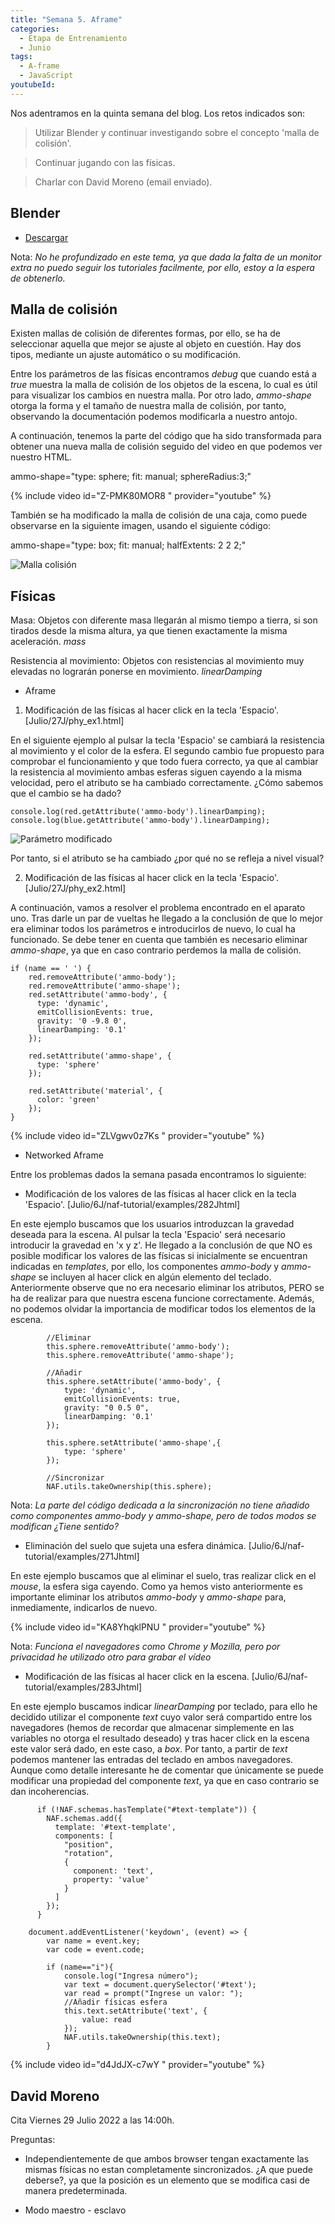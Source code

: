 ```yaml
---
title: "Semana 5. Aframe"
categories:
  - Etapa de Entrenamiento
  - Junio
tags:
  - A-frame
  - JavaScript
youtubeId: 
---
```



Nos adentramos en la quinta semana del blog. Los retos indicados son:

> Utilizar Blender y continuar investigando sobre el concepto 'malla de colisión'.

> Continuar jugando con las físicas. 

> Charlar con David Moreno (email enviado).


## **Blender**

* [Descargar](https://www.blender.org/)

Nota: *No he profundizado en este tema, ya que dada la falta de un monitor extra no puedo seguir los tutoriales facilmente, por ello, estoy a la espera de obtenerlo.*

## **Malla de colisión**

Existen mallas de colisión de diferentes formas, por ello, se ha de seleccionar aquella que mejor se ajuste al objeto en cuestión. Hay dos tipos, mediante un ajuste automático o su modificación. 

Entre los parámetros de las físicas encontramos *debug* que cuando está a *true* muestra la malla de colisión de los objetos de la escena, lo cual es útil para visualizar los cambios en nuestra malla. Por otro lado, *ammo-shape* otorga la forma y el tamaño de nuestra malla de colisión, por tanto, observando la documentación podemos modificarla a nuestro antojo. 

A continuación, tenemos la parte del código que ha sido transformada para obtener una nueva malla de colisión seguido del video en que podemos ver nuestro HTML.

  
  ammo-shape="type: sphere; fit: manual; sphereRadius:3;"
  

{% include video id="Z-PMK80MOR8 " provider="youtube" %}

También se ha modificado la malla de colisión de una caja, como puede observarse en la siguiente imagen, usando el siguiente código:

  
  ammo-shape="type: box; fit: manual; halfExtents: 2 2 2;"
  

![Malla colisión](https://raw.githubusercontent.com/RoboticsLabURJC/2022-tfg-ana-villanueva/main/otros/27J/cap1.png)

## **Físicas**

Masa: Objetos con diferente masa llegarán al mismo tiempo a tierra, si son tirados desde la misma altura, ya que tienen exactamente la misma aceleración. *mass*

Resistencia al movimiento: Objetos con resistencias al movimiento muy elevadas no lograrán ponerse en movimiento. *linearDamping*

* Aframe 

1. Modificación de las físicas al hacer click en la tecla 'Espacio'. [Julio/27J/phy_ex1.html]

En el siguiente ejemplo al pulsar la tecla 'Espacio' se cambiará la resistencia al movimiento y el color de la esfera. El segundo cambio fue propuesto para comprobar el funcionamiento y que todo fuera correcto, ya que al cambiar la resistencia al movimiento ambas esferas siguen cayendo a la misma velocidad, pero el atributo se ha cambiado correctamente. ¿Cómo sabemos que el cambio se ha dado? 

  
    console.log(red.getAttribute('ammo-body').linearDamping);
    console.log(blue.getAttribute('ammo-body').linearDamping);
  

![Parámetro modificado](https://raw.githubusercontent.com/RoboticsLabURJC/2022-tfg-ana-villanueva/main/otros/27J/cap2.png)

Por tanto, si el atributo se ha cambiado ¿por qué no se refleja a nivel visual?

2. Modificación de las físicas al hacer click en la tecla 'Espacio'. [Julio/27J/phy_ex2.html]

A continuación, vamos a resolver el problema encontrado en el aparato uno. Tras darle un par de vueltas he llegado a la conclusión de que lo mejor era eliminar todos los parámetros e introducirlos de nuevo, lo cual ha funcionado. Se debe tener en cuenta que también es necesario eliminar *ammo-shape*, ya que en caso contrario perdemos la malla de colisión. 

  
    if (name == ' ') {
        red.removeAttribute('ammo-body');
        red.removeAttribute('ammo-shape');
        red.setAttribute('ammo-body', {
          type: 'dynamic',
          emitCollisionEvents: true,
          gravity: '0 -9.8 0',
          linearDamping: '0.1'
        });

        red.setAttribute('ammo-shape', {
          type: 'sphere'
        });

        red.setAttribute('material', {
          color: 'green'
        });
    }
  

{% include video id="ZLVgwv0z7Ks " provider="youtube" %}


* Networked Aframe

Entre los problemas dados la semana pasada encontramos lo siguiente:

- Modificación de los valores de las físicas al hacer click en la tecla 'Espacio'. [Julio/6J/naf-tutorial/examples/282Jhtml] 

En este ejemplo buscamos que los usuarios introduzcan la gravedad deseada para la escena. Al pulsar la tecla 'Espacio' será necesario introducir la gravedad en 'x y z'. He llegado a la conclusión de que NO es posible modificar los valores de las físicas si inicialmente se encuentran indicadas en *templates*, por ello, los componentes *ammo-body* y *ammo-shape* se incluyen al hacer click en algún elemento del teclado. Anteriormente observe que no era necesario eliminar los atributos, PERO se ha de realizar para que nuestra escena funcione correctamente. Además, no podemos olvidar la importancia de modificar todos los elementos de la escena. 

            //Eliminar
            this.sphere.removeAttribute('ammo-body');
            this.sphere.removeAttribute('ammo-shape');

            //Añadir 
            this.sphere.setAttribute('ammo-body', {
                type: 'dynamic',
                emitCollisionEvents: true,
                gravity: "0 0.5 0",
                linearDamping: '0.1'
            });

            this.sphere.setAttribute('ammo-shape',{
                type: 'sphere'
            });

            //Sincronizar
            NAF.utils.takeOwnership(this.sphere);

Nota: *La parte del código dedicada a la sincronización no tiene añadido como componentes ammo-body y ammo-shape, pero de todos modos se modifican ¿Tiene sentido?*

- Eliminación del suelo que sujeta una esfera dinámica. [Julio/6J/naf-tutorial/examples/271Jhtml]

En este ejemplo buscamos que al eliminar el suelo, tras realizar click en el *mouse*, la esfera siga cayendo. Como ya hemos visto anteriormente es importante eliminar los atributos *ammo-body* y *ammo-shape* para, inmediamente, indicarlos de nuevo. 

{% include video id="KA8YhqklPNU " provider="youtube" %}
 
Nota: *Funciona el navegadores como Chrome y Mozilla, pero por privacidad he utilizado otro para grabar el vídeo*

- Modificación de las físicas al hacer click en la escena. [Julio/6J/naf-tutorial/examples/283Jhtml] 

En este ejemplo buscamos indicar *linearDamping* por teclado, para ello he decidido utilizar el componente *text* cuyo valor será compartido entre los navegadores (hemos de recordar que almacenar simplemente en las variables no otorga el resultado deseado) y tras hacer click en la escena este valor será dado, en este caso, a *box*. Por tanto, a partir de *text* podemos mantener las entradas del teclado en ambos navegadores. 
Aunque como detalle interesante he de comentar que únicamente se puede modificar una propiedad del componente *text*, ya que en caso contrario se dan incoherencias.

          if (!NAF.schemas.hasTemplate("#text-template")) {
            NAF.schemas.add({
              template: '#text-template',
              components: [
                "position",
                "rotation",
                {
                  component: 'text',
                  property: 'value'
                }
              ]
            });
          }

        document.addEventListener('keydown', (event) => {
            var name = event.key;
            var code = event.code;

            if (name=="i"){
                console.log("Ingresa número");
                var text = document.querySelector('#text');
                var read = prompt("Ingrese un valor: ");
                //Añadir físicas esfera
                this.text.setAttribute('text', {
                    value: read
                });
                NAF.utils.takeOwnership(this.text);
            }

{% include video id="d4JdJX-c7wY  " provider="youtube" %}

## **David Moreno**

Cita Viernes 29 Julio 2022 a las 14:00h.

Preguntas: 

* Independientemente de que ambos browser tengan exactamente las mismas físicas no estan completamente sincronizados. ¿A que puede deberse?, ya que la posición es un elemento que se modifica casi de manera predeterminada. 

* Modo maestro - esclavo 



